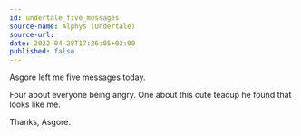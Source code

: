 ```yaml
---
id: undertale_five_messages
source-name: Alphys (Undertale)
source-url:
date: 2022-04-28T17:26:05+02:00
published: false
---
```


Asgore left me five messages today.

Four about everyone being angry. One about this cute teacup he found that looks like me.

Thanks, Asgore.
